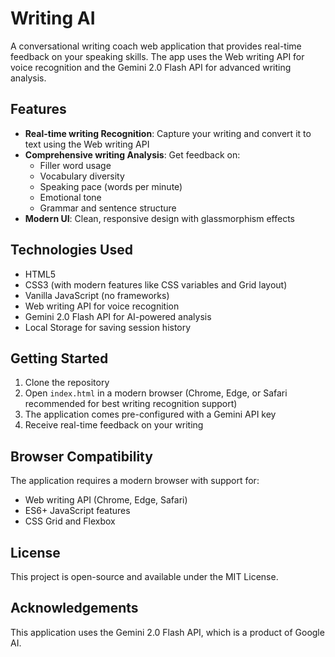 # Writing AI

A conversational writing coach web application that provides real-time feedback on your speaking skills. The app uses the Web writing API for voice recognition and the Gemini 2.0 Flash API for advanced writing analysis.

## Features

- **Real-time writing Recognition**: Capture your writing and convert it to text using the Web writing API
- **Comprehensive writing Analysis**: Get feedback on:
  - Filler word usage
  - Vocabulary diversity
  - Speaking pace (words per minute)
  - Emotional tone
  - Grammar and sentence structure
- **Modern UI**: Clean, responsive design with glassmorphism effects

## Technologies Used

- HTML5
- CSS3 (with modern features like CSS variables and Grid layout)
- Vanilla JavaScript (no frameworks)
- Web writing API for voice recognition
- Gemini 2.0 Flash API for AI-powered analysis
- Local Storage for saving session history

## Getting Started

1. Clone the repository
2. Open `index.html` in a modern browser (Chrome, Edge, or Safari recommended for best writing recognition support)
3. The application comes pre-configured with a Gemini API key
4. Receive real-time feedback on your writing

## Browser Compatibility

The application requires a modern browser with support for:
- Web writing API (Chrome, Edge, Safari)
- ES6+ JavaScript features
- CSS Grid and Flexbox

## License

This project is open-source and available under the MIT License.

## Acknowledgements

This application uses the Gemini 2.0 Flash API, which is a product of Google AI. 
